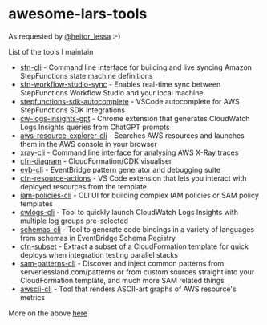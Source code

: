 # awesome-lars-tools

As requested by [@heitor_lessa](https://twitter.com/heitor_lessa/status/1316296889587970049) :-)

List of the tools I maintain

* [sfn-cli](https://github.com/mhlabs/sfn-cli) - Command line interface for building and live syncing Amazon StepFunctions state machine definitions
* [sfn-workflow-studio-sync](https://github.com/ljacobsson/sfn-workflow-studio-sync) - Enables real-time sync between StepFunctions Workflow Studio and your local machine
* [stepfunctions-sdk-autocomplete](https://github.com/ljacobsson/stepfunctions-sdk-autocomplete) - VSCode autocomplete for AWS StepFunctions SDK integrations
* [cw-logs-insights-gpt](https://github.com/ljacobsson/cw-logs-insights-gpt) - Chrome extension that generates CloudWatch Logs Insights queries from ChatGPT prompts
* [aws-resource-explorer-cli](https://github.com/ljacobsson/aws-resource-explorer-cli) - Searches AWS resources and launches them in the AWS console in your browser
* [xray-cli](https://github.com/mhlabs/xray-cli) - Command line interface for analysing AWS X-Ray traces
* [cfn-diagram](https://github.com/mhlabs/cfn-diagram) - CloudFormation/CDK visualiser
* [evb-cli](https://github.com/mhlabs/evb-cli) - EventBridge pattern generator and debugging suite
* [cfn-resource-actions](https://github.com/mhlabs/cfn-resource-actions) - VS Code extension that lets you interact with deployed resources from the template
* [iam-policies-cli](https://github.com/mhlabs/iam-policies-cli) - CLI UI for building complex IAM policies or SAM policy templates
* [cwlogs-cli](https://github.com/mhlabs/cwlogs-cli) - Tool to quickly launch CloudWatch Logs Insights with multiple log groups pre-selected
* [schemas-cli](https://github.com/mhlabs/schemas-cli) - Tool to generate code bindings in a variety of languages from schemas in EventBridge Schema Registry
* [cfn-subset](https://github.com/mhlabs/cfn-subset) - Extract a subset of a CloudFormation template for quick deploys when integration testing parallel stacks
* [sam-patterns-cli](https://github.com/mhlabs/sam-patterns-cli) - Discover and inject common patterns from serverlessland.com/patterns or from custom sources straight into your CloudFormation template, and much more SAM related things
* [awscii-cli](https://github.com/mhlabs/awscii-cli) - Tool that renders ASCII-art graphs of AWS resource's metrics

More on the above [here](https://dev.to/ljacobsson/a-brief-summary-of-our-aws-productivity-tools-2ofl)
